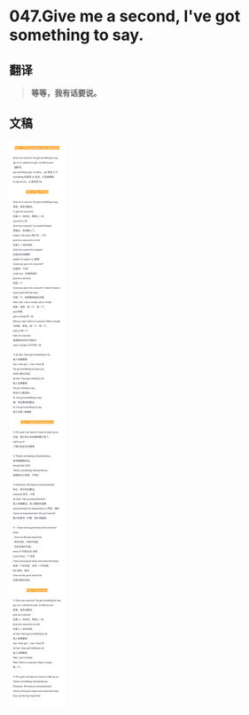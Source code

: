 # 047.Give me a second, I've got something to say.

## 翻译

> **等等，我有话要说。**

## 文稿

![](img/047.jpg)

